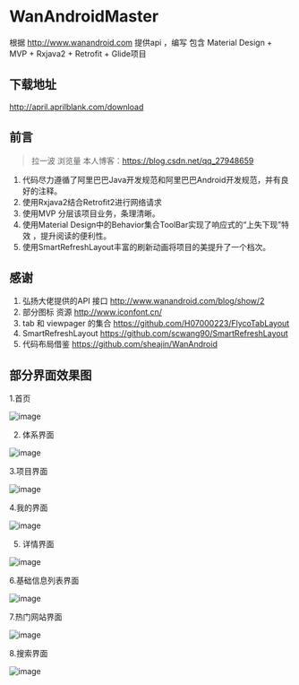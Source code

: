 # WanAndroidMaster
根据 http://www.wanandroid.com 提供api ，编写 包含 Material Design + MVP + Rxjava2 + Retrofit + Glide项目

## 下载地址
http://april.aprilblank.com/download

## 前言
> 拉一波 浏览量 本人博客：https://blog.csdn.net/qq_27948659


1. 代码尽力遵循了阿里巴巴Java开发规范和阿里巴巴Android开发规范，并有良好的注释。
2. 使用Rxjava2结合Retrofit2进行网络请求
3. 使用MVP 分层该项目业务，条理清晰。
4. 使用Material Design中的Behavior集合ToolBar实现了响应式的“上失下现”特效 ，提升阅读的便利性。
5. 使用SmartRefreshLayout丰富的刷新动画将项目的美提升了一个档次。



## 感谢


1. 弘扬大佬提供的API 接口     http://www.wanandroid.com/blog/show/2
2. 部分图标 资源             http://www.iconfont.cn/
3. tab 和 viewpager 的集合    https://github.com/H07000223/FlycoTabLayout
4. SmartRefreshLayout       https://github.com/scwang90/SmartRefreshLayout
5. 代码布局借鉴              https://github.com/sheajin/WanAndroid



## 部分界面效果图


1.首页

![image](https://github.com/yangmingchuan/WanAndroidMaster/blob/master/app/src/main/res/drawable/wanandroid1.png)


2. 体系界面

![image](https://github.com/yangmingchuan/WanAndroidMaster/blob/master/app/src/main/res/drawable/wanandroid2.png)

3.项目界面

![image](https://github.com/yangmingchuan/WanAndroidMaster/blob/master/app/src/main/res/drawable/wanandroid3.png)

4.我的界面

![image](https://github.com/yangmingchuan/WanAndroidMaster/blob/master/app/src/main/res/drawable/wanandroid4.png)

5. 详情界面 

![image](https://github.com/yangmingchuan/WanAndroidMaster/blob/master/app/src/main/res/drawable/wanandroid5.png)

6.基础信息列表界面

![image](https://github.com/yangmingchuan/WanAndroidMaster/blob/master/app/src/main/res/drawable/wanandroid6.png)

7.热门网站界面

![image](https://github.com/yangmingchuan/WanAndroidMaster/blob/master/app/src/main/res/drawable/wanandroid7.png)

8.搜索界面

![image](https://github.com/yangmingchuan/WanAndroidMaster/blob/master/app/src/main/res/drawable/wanandroid8.png)








